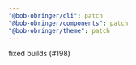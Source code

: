 ```yaml
---
"@bob-obringer/cli": patch
"@bob-obringer/components": patch
"@bob-obringer/theme": patch
---
```


fixed builds (#198)
